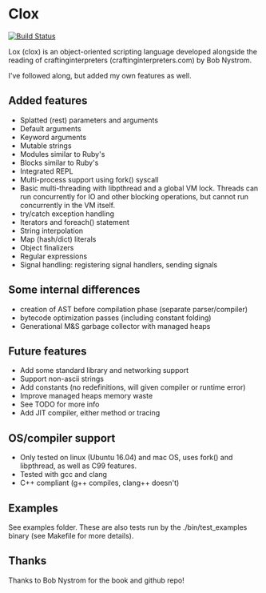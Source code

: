 Clox
====

[![Build Status](https://travis-ci.com/luke-gru/clox.svg?branch=master)](https://travis-ci.com/luke-gru/clox)

Lox (clox) is an object-oriented scripting language developed alongside the reading of
craftinginterpreters (craftinginterpreters.com) by Bob Nystrom.

I've followed along, but added my own features as well.

Added features
--------------
* Splatted (rest) parameters and arguments
* Default arguments
* Keyword arguments
* Mutable strings
* Modules similar to Ruby's
* Blocks similar to Ruby's
* Integrated REPL
* Multi-process support using fork() syscall
* Basic multi-threading with libpthread and a global VM lock. Threads can run
  concurrently for IO and other blocking operations, but cannot run
  concurrently in the VM itself.
* try/catch exception handling
* Iterators and foreach() statement
* String interpolation
* Map (hash/dict) literals
* Object finalizers
* Regular expressions
* Signal handling: registering signal handlers, sending signals

Some internal differences
-------------------------
* creation of AST before compilation phase (separate parser/compiler)
* bytecode optimization passes (including constant folding)
* Generational M&S garbage collector with managed heaps

Future features
---------------
* Add some standard library and networking support
* Support non-ascii strings
* Add constants (no redefinitions, will given compiler or runtime error)
* Improve managed heaps memory waste
* See TODO for more info
* Add JIT compiler, either method or tracing

OS/compiler support
-------------------
* Only tested on linux (Ubuntu 16.04) and mac OS, uses fork() and libpthread, as well as C99 features.
* Tested with gcc and clang
* C++ compliant (g++ compiles, clang++ doesn't)

Examples
--------
See examples folder. These are also tests run by the ./bin/test\_examples
binary (see Makefile for more details).

Thanks
------
Thanks to Bob Nystrom for the book and github repo!
